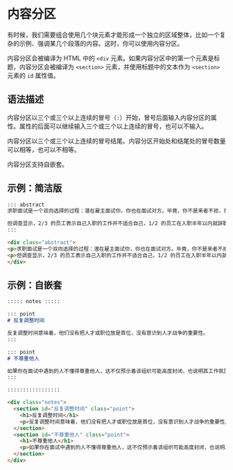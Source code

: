 # 内容分区

有时候，我们需要组合使用几个块元素才能形成一个独立的区域整体，比如一个复杂的示例、强调某几个段落的内容。这时，你可以使用内容分区。

内容分区会被编译为 HTML 中的 `<div` 元素。如果内容分区中的第一个元素是标题，内容分区会被编译为 `<section>` 元素，并使用标题中的文本作为 `<section>` 元素的 `id` 属性值。

## 语法描述

内容分区以三个或三个以上连续的冒号（`:`）开始，冒号后面输入内容分区的属性。属性的后面可以继续输入三个或三个以上连续的冒号，也可以不输入。

内容分区以三个或三个以上连续的冒号结尾。内容分区开始处和结尾处的冒号数量可以相等，也可以不相等。

内容分区支持自嵌套。

## 示例：简洁版

```markdown
::: abstract
求职面试是一个双向选择的过程：潜在雇主面试你，你也在面试对方。毕竟，你不是来者不拒，而是想要一份合适的工作。

但调查显示，2/3 的员工表示自己入职的工作并不适合自己，1/2 的员工在入职半年以内就辞职了。
:::
```

```html
<div class="abstract">
<p>求职面试是一个双向选择的过程：潜在雇主面试你，你也在面试对方。毕竟，你不是来者不拒，而是想要一份合适的工作。</p>
<p>但调查显示，2/3 的员工表示自己入职的工作并不适合自己，1/2 的员工在入职半年以内就辞职了。</p>
</div>
```

## 示例：自嵌套

```markdown
::::: notes :::::

::: point
# 反复调整时间

反复调整时间意味着，他们没有把人才或职位放是首位，没有意识到人才战争的重要性。
:::

::: point
# 不尊重他人

如果你在面试中遇到的人不懂得尊重他人，这不仅预示着该组织可能高度封闭，也说明其工作氛围容易让人失去安全感。
:::

:::::::::::::::::
```

```html
<div class="notes">
  <section id="反复调整时间" class="point">
    <h1>反复调整时间</h1>
    <p>反复调整时间意味着，他们没有把人才或职位放是首位，没有意识到人才战争的重要性。</p>
  </section>
  <section id="不尊重他人" class="point">
    <h1>不尊重他人</h1>
    <p>如果你在面试中遇到的人不懂得尊重他人，这不仅预示着该组织可能高度封闭，也说明其工作氛围容易让人失去安全感。</p>
  </section>
</div>
```